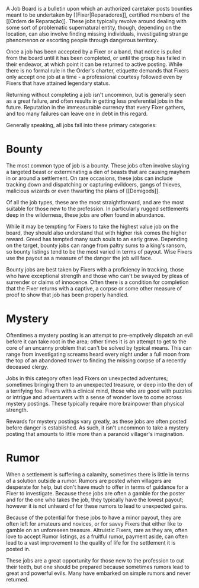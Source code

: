 A Job Board is a bulletin upon which an authorized caretaker posts bounties meant to be undertaken by [[Fixer|Reparadores]], certified members of the [[Ordem de Reparação]]. These jobs typically revolve around dealing with some sort of problematic supernatural entity, though, depending on the location, can also involve finding missing individuals, investigating strange phenomenon or escorting people through dangerous territory.

Once a job has been accepted by a Fixer or a band, that notice is pulled from the board until it has been completed, or until the group has failed in their endeavor, at which point it can be returned to active posting. While there is no formal rule in the Order's charter, etiquette demands that Fixers only accept one job at a time - a professional courtesy followed even by Fixers that have attained legendary status.

Returning without completing a job isn't uncommon, but is generally seen as a great failure, and often results in getting less preferential jobs in the future. Reputation in the immeasurable currency that every Fixer gathers, and too many failures can leave one in debt in this regard.

Generally speaking, all jobs fall into these primary categories:

# Bounty

The most common type of job is a bounty. These jobs often involve slaying a targeted beast or exterminating a den of beasts that are causing mayhem in or around a settlement. On rare occasions, these jobs can include tracking down and dispatching or capturing evildoers, gangs of thieves, malicious wizards or even thwarting the plans of [[Demigods]].

Of all the job types, these are the most straightforward, and are the most suitable for those new to the profession. In particularly rugged settlements deep in the wilderness, these jobs are often found in abundance.

While it may be tempting for Fixers to take the highest value job on the board, they should also understand that with higher risk comes the higher reward. Greed has tempted many such souls to an early grave. Depending on the target, bounty jobs can range from paltry sums to a king's ransom, so bounty listings tend to be the most varied in terms of payout. Wise Fixers use the payout as a measure of the danger the job will face.

Bounty jobs are best taken by Fixers with a proficiency in tracking, those who have exceptional strength and those who can't be swayed by pleas of surrender or claims of innocence. Often there is a condition for completion that the Fixer returns with a captive, a corpse or some other measure of proof to show that job has been properly handled.

# Mystery

Oftentimes a mystery posting is an attempt to pre-emptively dispatch an evil before it can take root in the area; other times it is an attempt to get to the core of an uncanny problem that can't be solved by typical means. This can range from investigating screams heard every night under a full moon from the top of an abandoned tower to finding the missing corpse of a recently deceased clergy. 

Jobs in this category often lead Fixers on unexpected adventures; sometimes bringing them to an unexpected treasure, or deep into the den of a terrifying foe. Fixers with a clinical mind, those who are good with puzzles or intrigue and adventurers with a sense of wonder love to come across mystery postings. These typically require more brainpower than physical strength.

Rewards for mystery postings vary greatly, as these jobs are often posted before danger is established. As such, it isn't uncommon to take a mystery posting that amounts to little more than a paranoid villager's imagination.

# Rumor

When a settlement is suffering a calamity, sometimes there is little in terms of a solution outside a rumor. Rumors are posted when villagers are desperate for help, but don't have much to offer in terms of guidance for a Fixer to investigate. Because these jobs are often a gamble for the poster and for the one who takes the job, they typically have the lowest payout; however it is not unheard of for these rumors to lead to unexpected gains.

Because of the potential for these jobs to have a minor payout, they are often left for amateurs and novices, or for savvy Fixers that either like to gamble on an unforeseen treasure. Altruistic Fixers, rare as they are, often love to accept Rumor listings, as a fruitful rumor, payment aside, can often lead to a vast improvement to the quality of life for the settlement it is posted in.

These jobs are a great opportunity for those new to the profession to cut their teeth, but one should be prepared because sometimes rumors lead to great and powerful evils. Many have embarked on simple rumors and never returned.

